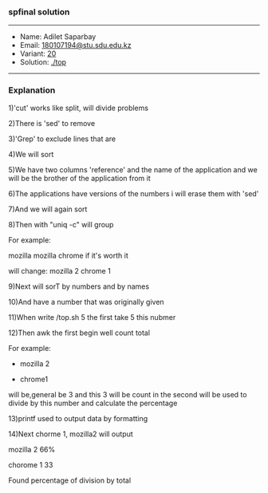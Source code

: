 ### spfinal solution

***
* Name: Adilet Saparbay
* Email: 180107194@stu.sdu.edu.kz
* Variant: [20](../variants/variant20.md)
* Solution: [./top](./top)
***


### Explanation

1)'cut' works like split, will divide problems

2)There is 'sed' to remove

3)'Grep' to exclude lines that are

4)We will sort

5)We have two columns 'reference' and the name of the application and we will be the brother of the application from it

6)The applications have versions of the numbers i will erase them with 'sed'

7)And we will again sort 

8)Then with "uniq -c" will group

For example:

mozilla mozilla chrome if it's worth it

will change: mozilla 2 chrome 1

9)Next will sorT by numbers and by names


10)And  have a number that was originally given


11)When write /top.sh 5 the first take 5 this nubmer


12)Then awk the first begin well count total

For example:

* mozilla 2

* chrome1 

will be,general be 3 and this 3 will be count in the second  will be used to divide by this number and calculate the percentage


13)printf used to output data by formatting


14)Next chorme 1, mozilla2 will output

mozilla 2 66%

chorome 1 33

Found percentage of division by total








